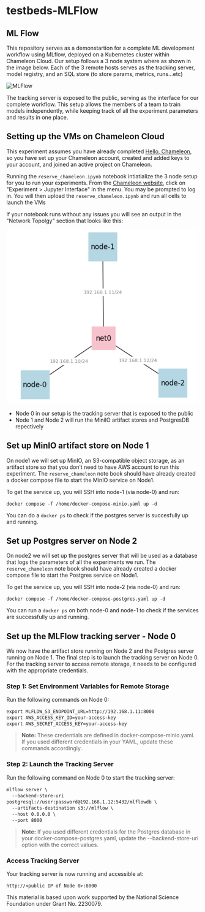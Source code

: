 # testbeds-MLFlow

## ML Flow 

This repository serves as a demonstartion for a complete ML development workflow using MLflow, deployed on a Kubernetes cluster within Chameleon Cloud. Our setup follows a 3 node system where as shown in the image below. Each of the 3 remote hosts serves as the tracking server, model registry, and an SQL store (to store params, metrics, runs...etc) 

![MLFlow](https://mlflow.org/docs/latest/_images/scenario_5.png)

The tracking server is exposed to the public, serving as the interface for our complete workflow. This setup allows the members of a team to train models independently, while keeping track of all the experiment parameters and results in one place.

## Setting up the VMs on Chameleon Cloud

This experiment assumes you have already completed  [Hello, Chameleon](https://teaching-on-testbeds.github.io/blog/hello-chameleon), so you have set up your Chameleon account, created and added keys to your account, and joined an active project on Chameleon.

Running the  `reserve_chameleon.ipynb` notebook intiatialize the 3 node setup for you to run your experiments. From the [Chameleon website](https://chameleoncloud.org/), click on "Experiment > Jupyter Interface" in the menu. You may be prompted to log in. You will then upload the `reserve_chameleon.ipynb` and run all cells to launch the VMs

If your notebook runs without any issues you will see an output in the "Network Topolgy" section that looks like this:

![Network Topology](./images/nettop.png)


* Node 0 in our setup is the tracking server that is exposed to the public
* Node 1 and Node 2 will run the MiniIO artifact stores and PostgresDB repectively

## Set up MinIO artifact store on Node 1

On node1 we will set up MinIO, an S3-compatible object storage, as an artifact store so that you don’t need to have AWS account to run this experiment. The `reserve_chameleon` note book should have already created a docker compose file to start the MinIO service on Node1. 

To get the service up, you will SSH into node-1 (via node-0) and run:

```
docker compose -f /home/docker-compose-minio.yaml up -d
```

You can do a `docker ps` to check if the postgres server is succesfully up and running. 

## Set up Postgres server on Node 2

On node2 we will set up the postgres server that will be used as a database that logs the parameters of all the experiments we run. The `reserve_chameleon` note book should have already created a docker compose file to start the Postgres service on Node1. 

To get the service up, you will SSH into node-2 (via node-0) and run:

```
docker compose -f /home/docker-compose-postgres.yaml up -d
```

You can run a `docker ps` on both node-0 and node-1 to check if the services are successfully up and running.

## Set up the MLFlow tracking server - Node 0

We now have the artifact store running on Node 2 and the Postgres server running on Node 1. The final step is to launch the tracking server on Node 0. For the tracking server to access remote storage, it needs to be configured with the appropriate credentials.

### Step 1: Set Environment Variables for Remote Storage

Run the following commands on Node 0:

```
export MLFLOW_S3_ENDPOINT_URL=http://192.168.1.11:8000 
export AWS_ACCESS_KEY_ID=your-access-key
export AWS_SECRET_ACCESS_KEY=your-access-key
```
> **Note:** These credentials are defined in docker-compose-minio.yaml. If you used different credentials in your YAML, update these commands accordingly.

### Step 2: Launch the Tracking Server

Run the following command on Node 0 to start the tracking server:

```
mlflow server \
  --backend-store-uri postgresql://user:password@192.168.1.12:5432/mlflowdb \
  --artifacts-destination s3://mlflow \
  --host 0.0.0.0 \
  --port 8000
```
> **Note:** If you used different credentials for the Postgres database in your docker-compose-postgres.yaml, update the --backend-store-uri option with the correct values.

### Access Tracking Server

Your tracking server is now running and accessible at:

```
http://<public IP of Node 0>:8000
```


This material is based upon work supported by the National Science Foundation under Grant No. 2230079.
